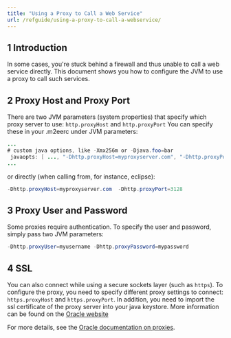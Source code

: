 ```yaml
---
title: "Using a Proxy to Call a Web Service"
url: /refguide/using-a-proxy-to-call-a-webservice/
---
```


## 1 Introduction

In some cases, you're stuck behind a firewall and thus unable to call a web service directly. This document shows you how to configure the JVM to use a proxy to call such services.

## 2 Proxy Host and Proxy Port

There are two JVM parameters (system properties) that specify which proxy server to use: `http.proxyHost` and `http.proxyPort`
You can specify these in your .m2eerc under JVM parameters:

```java
...
# custom java options, like -Xmx256m or -Djava.foo=bar
 javaopts: [ ..., "-Dhttp.proxyHost=myproxyserver.com", "-Dhttp.proxyPort=3128"]
...

```

or directly (when calling from, for instance, eclipse):

```java
-Dhttp.proxyHost=myproxyserver.com  -Dhttp.proxyPort=3128

```

## 3 Proxy User and Password

Some proxies require authentication. To specify the user and password, simply pass two JVM parameters:

```java
-Dhttp.proxyUser=myusername -Dhttp.proxyPassword=mypassword
```

## 4 SSL

You can also connect while using a secure sockets layer (such as `https`). To configure the proxy, you need to specify different proxy settings to connect: `https.proxyHost` and `https.proxyPort`. In addition, you need to import the ssl certificate of the proxy server into your java keystore. More information can be found on the [Oracle website](http://download.oracle.com/javaee/1.4/tutorial/doc/Security6.html)

For more details, see the [Oracle documentation on proxies](http://download.oracle.com/javase/6/docs/technotes/guides/net/proxies.html).
